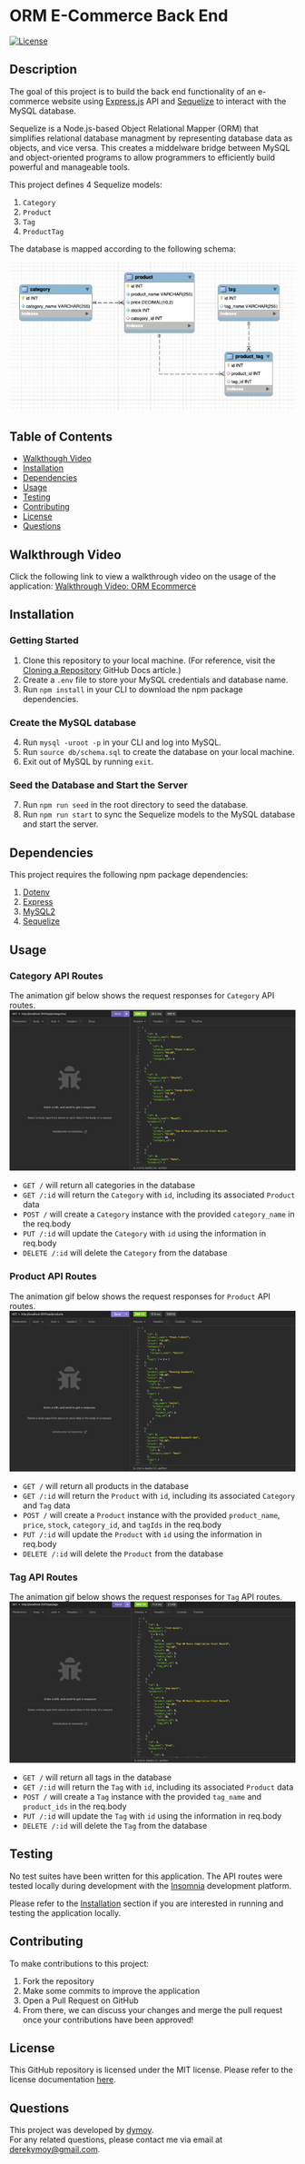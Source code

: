 # ORM E-Commerce Back End
[![License](https://img.shields.io/badge/License-MIT-yellow.svg)](https://opensource.org/licenses/MIT)

## Description 
The goal of this project is to build the back end functionality of an e-commerce website using [Express.js](https://www.npmjs.com/package/express) API and [Sequelize](https://sequelize.org/docs/v6/) to interact with the MySQL database. 

Sequelize is a Node.js-based Object Relational Mapper (ORM) that simplifies relational database managment by representing database data as objects, and vice versa. This creates a middelware bridge between MySQL and object-oriented programs to allow programmers to efficiently build powerful and manageable tools.

This project defines 4 Sequelize models: 
1. `Category` 
2. `Product`
3. `Tag`
4. `ProductTag`

The database is mapped according to the following schema:  

![Image of Schema Architecture](./Assets/images/schema_architecture.png)


## Table of Contents 
- [Walkthough Video](#walkthrough-video)
- [Installation](#installation)
- [Dependencies](#dependencies)
- [Usage](#usage)
- [Testing](#testing)
- [Contributing](#contributing)
- [License](#license)
- [Questions](#questions)

## Walkthrough Video

Click the following link to view a walkthrough video on the usage of the application: [Walkthrough Video: ORM Ecommerce](https://drive.google.com/file/d/1_DseCH9clqMir5sheNHi9lN-8v-YQ9bi/view)  
  
## Installation 

### Getting Started 
1. Clone this repository to your local machine. (For reference, visit the [Cloning a Repository](https://docs.github.com/en/repositories/creating-and-managing-repositories/cloning-a-repository) GitHub Docs article.)
2. Create a `.env` file to store your MySQL credentials and database name.
3. Run `npm install` in your CLI to download the npm package dependencies. 

### Create the MySQL database 
4. Run `mysql -uroot -p` in your CLI and log into MySQL.
5. Run `source db/schema.sql` to create the database on your local machine.
6. Exit out of MySQL by running `exit`.

### Seed the Database and Start the Server 
7. Run `npm run seed` in the root directory to seed the database.
8. Run `npm run start` to sync the Sequelize models to the MySQL database and start the server.
  
## Dependencies
This project requires the following npm package dependencies:
1. [Dotenv](https://www.npmjs.com/package/dotenv)
2. [Express](https://www.npmjs.com/package/express)
3. [MySQL2](https://www.npmjs.com/package/mysql2)
4. [Sequelize](https://www.npmjs.com/package/sequelize)
  
## Usage 

### Category API Routes
The animation gif below shows the request responses for `Category` API routes. 
![Animation Gif of Category API Routes](./Assets/gifs/api-categories.gif)  

- `GET /` will return all categories in the database
- `GET /:id` will return the `Category` with `id`, including its associated `Product` data
- `POST /` will create a `Category` instance with the provided `category_name` in the req.body
- `PUT /:id` will update the `Category` with `id` using the information in req.body
- `DELETE /:id` will delete the `Category` from the database 


### Product API Routes
The animation gif below shows the request responses for `Product` API routes. 
![Animation Gif of Product API Routes](./Assets/gifs/api-products.gif)  

- `GET /` will return all products in the database
- `GET /:id` will return the `Product` with `id`, including its associated `Category` and `Tag` data
- `POST /` will create a `Product` instance with the provided `product_name`, `price`, `stock`, `category_id`, and `tagIds` in the req.body
- `PUT /:id` will update the `Product` with `id` using the information in req.body
- `DELETE /:id` will delete the `Product` from the database 


### Tag API Routes
The animation gif below shows the request responses for `Tag` API routes. 
![Animation Gif of Tag API Routes](./Assets/gifs/api-tags.gif)  

- `GET /` will return all tags in the database
- `GET /:id` will return the `Tag` with `id`, including its associated `Product` data 
- `POST /` will create a `Tag` instance with the provided `tag_name` and `product_ids` in the req.body
- `PUT /:id` will update the `Tag` with `id` using the information in req.body
- `DELETE /:id` will delete the `Tag` from the database 

## Testing 
No test suites have been written for this application. The API routes were tested locally during development with the [Insomnia](https://docs.insomnia.rest/) development platform.  

Please refer to the [Installation](#installation) section if you are interested in running and testing the application locally.

## Contributing
To make contributions to this project:  
1. Fork the repository  
2. Make some commits to improve the application
3. Open a Pull Request on GitHub
4. From there, we can discuss your changes and merge the pull request once your contributions have been approved!

## License 
This GitHub repository is licensed under the MIT license. Please refer to the license documentation [here](https://opensource.org/licenses/MIT).
  
## Questions
This project was developed by [dymoy](https://github.com/dymoy).  
For any related questions, please contact me via email at <derekymoy@gmail.com>.